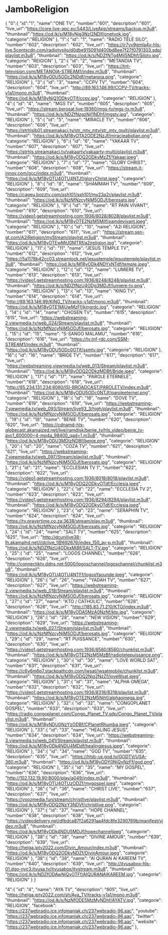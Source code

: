# JamboReligion
{
  "0":{
  "id":"1",
  "name":"ONE TV",
  "number":"601",
  "description":"601",
  "live_url":"https://core.live-apc.eu:5443/LiveApp/streams/backup.m3u8",
  "thumbnail":"https://od.lk/s/M18yNjg3NzI2NDlf/onetvok.jpg",
  "categorie":"RELIGION"
  },
  "1":{
  "id": "1",
  "name": "RADIO TÉLÉ SILO",
  "number":"602",
  "description": "602",
  "live_url": "https://jr7yv9gmla4v-hls-live.5centscdn.com/radiotvsilo/d0dbe915091d400bd8ee7f27f0791303.sdp/playlist.m3u8",
  "thumbnail": "https://od.lk/s/NDZfNTg4MjI5NDhf/Silotv.jpg",
  "categorie": "REIGION"
  },
   "2":{
  "id": "2",
  "name": "METANOIA TV",
  "number":"603",
  "description": "603",
  "live_url": "https://tnt-television.com/METANOIA-STREAM1/index.m3u8",
  "thumbnail": "https://od.lk/s/M18yODU5ODc2NDdf/metanoia.png",
  "categorie": "RELIGION"
  },
   "3":{
  "id": "3",
  "name": "CCPV TV",
  "number":"604",
  "description": "604",
  "live_url": "http://89.163.146.99/CCPV-TV/tracks-v1a1/mono.m3u8",
  "thumbnail": "https://od.lk/s/M18yNjQ1ODkyOTlf/ccpv.jpg",
  "categorie": "RELIGION"
  },
  "4":{
  "id": "4",
  "name": "MGS TV",
  "number":"605",
  "description": "605",
  "live_url": "https://stream.berosat.live:19360/mgs-tv/mgs-tv.m3u8",
  "thumbnail": "https://od.lk/s/NDZfNzgzNjI1NDhf/mgstv.jpg",
  "categorie": "RELIGION"
  },
  "5":{
  "id": "5",
  "name": "MIRACLE TV",
  "number":"606",
  "description": "606",
  "live_url": "https://strhlslb01.streamakaci.tv/str_mtv_mtv/str_mtv_multi/playlist.m3u8",
  "thumbnail": "https://od.lk/s/M18yOTA2ODE2NzJf/miracleabidjan.png",
  "categorie": "RELIGION"
  },
   "6":{
  "id": "6",
  "name": "YAKAAR TV",
  "number":"607",
  "description": "607",
  "live_url": "https://strhls.streamakaci.tv/yakaartv/yakaartv-multi/playlist.m3u8",
  "thumbnail": "https://od.lk/s/M18yODQ2ODkyMzZf/Yakaar.jpeg",
  "categorie": "RELIGION"
  },
   "7":{
  "id": "7",
  "name": "GLORY CHRIST",
  "number":"608",
  "description": "608",
  "live_url": "https://stream.it-innov.com/gcc/index.m3u8",
  "thumbnail": "https://od.lk/s/M18yOTU4OTU4NTJf/gloryChrist.jpeg",
  "categorie": "RELIGION"
  },
   "8":{
  "id": "8",
  "name": "SHAMMAH TV",
  "number":"609",
  "description": "609",
  "live_url": "https://cageu.bozztv.com/ssh101/ssh101/my23a2r/playlist.m3u8",
  "thumbnail": "https://od.lk/s/NzNfNzcyNjM5ODJf/berosats.jpg",
  "categorie": "RELIGION"
  },
   "9":{
  "id": "9",
  "name": "RT PAIN VIVANT",
  "number":"610",
  "description": "610",
  "live_url": "https://video1.getstreamhosting.com:1936/8028/8028/playlist.m3u8",
  "thumbnail": "https://od.lk/s/M18yOTE2NzM5Mjlf/paindevivant.jpeg",
  "categorie": "RELIGION"
  },
   "10":{
  "id": "10",
  "name": "A2i RELIGION",
  "number":"611",
  "description": "611",
  "live_url": "https://stream.sen-gt.com/A2iReligion/myStream/playlist.m3u8",
  "thumbnail": "https://od.lk/s/M18yOTEwMjU0MTRf/a2ireligion.jpg",
  "categorie": "RELIGION"
  },
   "11":{
  "id": "11",
  "name": "JESUS TEMPLE TV",
  "number":"612",
  "description": "612",
  "live_url": "https://5a1178b42cc03.streamlock.net/jesustemple/jesustemple/playlist.m3u8",
  "thumbnail": "https://od.lk/s/M18yODk4NDYxNTdf/temple.jpeg",
  "categorie": "RELIGION"
  },
  "12":{
  "id": "12",
  "name": "LUMIERE TV",
  "number":"613",
  "description": "613",
  "live_url": "https://video1.getstreamhosting.com:1936/8248/8248/playlist.m3u8",
  "thumbnail": "https://od.lk/s/NDZfNzU4ODg3MDJf/lumiere-tv.png",
  "categorie": "RELIGION"
  },
  "13":{
  "id": "13",
  "name": "KING TV",
  "number":"614",
  "description": "614",
  "live_url": "http://89.163.146.99/KING_TV/tracks-v1a1/mono.m3u8",
  "thumbnail": "https://od.lk/s/M18yOTE1MjUwMzFf/kingrdc.jpg",
  "categorie": "RELIGION"
  },
  "14":{
  "id": "14",
  "name": "CHOSEN TV",
  "number":"615",
  "description": "615",
  "live_url": "https://webstreaming-2.viewmedia.tv/web_024/Stream/playlist.m3u8",
  "thumbnail": "https://od.lk/s/NzNfNzcyNjM5ODJf/berosats.jpg",
  "categorie": "RELIGION"
  },
  "15":{
  "id": "15",
  "name": "S-SANGO MALAMU",
  "number":"616",
  "description": "616",
  "live_url": "https://tv.tnf-rdc.com/SSM-STREAM1/index.m3u8",
  "thumbnail": "https://od.lk/s/M18yODU5ODc0OTlf/ssmtv.jpg",
  "categorie": "RELIGION"
  },
  "16":{
  "id": "16",
  "name": "BRIDE TV",
  "number":"617",
  "description": "617",
  "live_url": "https://webstreaming.viewmedia.tv/web_013/Stream/playlist.m3u8",
  "thumbnail": "https://od.lk/s/M18yODQ2ODkzMDBf/Bride.jpeg",
  "categorie": "RELIGION"
  },
  "17":{
  "id": "17",
  "name": "PAROLE ETERNELE",
  "number":"618",
  "description": "618",
  "live_url": "http://85.234.131.234:8080/ISI-BROADCAST/PAROLETV/index.m3u8",
  "thumbnail": "https://od.lk/s/M18yODU5ODc0NTJf/paroleeternel.png",
  "categorie": "RELIGION"
  },
  "18":{
  "id": "18",
  "name": "DOVE TV",
  "number":"619",
  "description": "619",
  "live_url": "https://webstreaming-7.viewmedia.tv/web_093/Stream/live93_3/high/playlist.m3u8",
  "thumbnail": "https://od.lk/s/NzNfNzcyNjM5ODJf/berosats.jpg",
  "categorie": "RELIGION"
  },
  "19":{
  "id": "19",
  "name": "BENIE TV",
  "number":"620",
  "description": "620",
  "live_url": "https://cdnamd-hls-globecast.akamaized.net/live/ramdisk/benie_tv/hls_video/benie_tv-avc1_600000=4-mp4a_98400_qad=1.m3u8",
  "thumbnail": "https://od.lk/s/M18yODU3MDIzNDBf/benie.png",
  "categorie": "RELIGION"
  },
  "20":{
  "id": "20",
  "name": "COZA TV",
  "number":"621",
  "description": "621",
  "live_url": "https://webstreaming-7.viewmedia.tv/web_097/Stream/playlist.m3u8",
  "thumbnail": "https://od.lk/s/NzNfNzcyNjM5ODJf/berosats.jpg",
  "categorie": "RELIGION"
  },
  "21":{
  "id": "21",
  "name": "ECCLESIAN TV 1",
  "number":"622",
  "description": "622",
  "live_url": "https://video1.getstreamhosting.com:1936/8018/8018/playlist.m3u8",
  "thumbnail": "https://od.lk/s/M18yODQ2ODkyOTdf/Ecclesia.jpeg",
  "categorie": "RELIGION"
  },
  "22":{
  "id": "22",
  "name": "ECCLESIA TV 2",
  "number":"623",
  "description": "623",
  "live_url": "https://video1.getstreamhosting.com:1936/8294/8294/playlist.m3u8",
  "thumbnail": "https://od.lk/s/M18yODQ2ODkyOTdf/Ecclesia.jpeg",
  "categorie": "RELIGION"
  },
  "23":{
  "id": "23",
  "name": "SERAPHIN TV",
  "number":"624",
  "description": "624",
  "live_url": "https://tv.prayertime.co.za:3638/stream/play.m3u8",
  "thumbnail": "https://od.lk/s/NzNfNzcyNjM5ODJf/berosats.jpg",
  "categorie": "RELIGION"
  },
  "24":{
  "id": "24",
  "name": "SALT TV",
  "number":"625",
  "description": "625",
  "live_url": "http://dcunilive38-lh.akamaihd.net/i/dclive_1@692676/index_150_av-p.m3u8",
  "thumbnail": "https://od.lk/s/NDZfNzU4ODkxMjBf/SALT-TV.jpg",
  "categorie": "RELIGION"
  },
  "25":{
  "id": "25",
  "name": "LOGOS CHANNEL",
  "number":"626",
  "description": "626",
  "live_url": "http://connectiktv.ddns.net:5000/logoschannel/logoschannel/chunklist.m3u8",
  "thumbnail": "https://od.lk/s/M18yOTU4OTU4NTFf/logosYaounde.jpeg",
  "categorie": "RELIGION"
  },
   "26":{
  "id": "26",
  "name": "YADAH TV",
  "number":"627",
  "description": "627",
  "live_url": "https://webstreaming-2.viewmedia.tv/web_018/Stream/playlist.m3u8",
  "thumbnail": "https://od.lk/s/NzNfNzcyNjM5ODJf/berosats.jpg",
  "categorie": "RELIGION"
  },
   "27":{
  "id": "27",
  "name": "KTO / CATHOLIC",
  "number":"628",
  "description": "628",
  "live_url": "http://185.83.71.210/KTO/index.m3u8",
  "thumbnail": "https://od.lk/s/M18yODA5MzA0NzNf/kto.jpg",
  "categorie": "RELIGION"
  },
   "28":{
  "id": "28",
  "name": "NEW VISION",
  "number":"629",
  "description": "629",
  "live_url": "https://webstreaming-2.viewmedia.tv/web_027/Stream/playlist.m3u8",
  "thumbnail": "https://od.lk/s/NzNfNzcyNjM5ODJf/berosats.jpg",
  "categorie": "RELIGION"
  },
   "29":{
  "id": "29",
  "name": "RT PUISSANCE",
  "number":"630",
  "description": "630",
  "live_url": "https://video1.getstreamhosting.com:1936/8560/8560/chunklist.m3u8",
  "thumbnail": "https://od.lk/s/M18yOTE2NzM5MzBf/radiotelepuissance.png",
  "categorie": "RELIGION"
  },
   "30":{
  "id": "30",
  "name": "LOVE WORLD SAT",
  "number":"631",
  "description": "631",
  "live_url": "https://c6v6m6p7.stackpathcdn.com/lwsat/lwsatmobile/chunklist.m3u8",
  "thumbnail": "https://od.lk/s/M18yODQ2Njg2NzZf/loveWsat.jpeg",
  "categorie": "RELIGION"
  },
   "31":{
  "id": "31",
  "name": "ALPHA OMEGA",
  "number":"632",
  "description": "632",
  "live_url": "https://video1.getstreamhosting.com:1936/8318/8318/playlist.m3u8",
  "thumbnail": "https://od.lk/s/M18yOTE2NzM5Njhf/alphaomega.jpg",
  "categorie": "RELIGION"
  },
   "32":{
  "id": "32",
  "name": "CONGOPLANET GOSPEL",
  "number":"633",
  "description": "633",
  "live_url": "https://radio.congoplanet.com/Congo_Planet_TV.sdp/Congo_Planet_TV/playlist.m3u8",
  "thumbnail": "https://od.lk/s/M18yNDU0NzYzODBf/CPlanetRhumba.jpeg",
  "categorie": "RELIGION"
  },
   "33":{
  "id": "33",
  "name": "HEALING JESUS",
  "number":"634",
  "description": "634",
  "live_url": "https://webstreaming-3.viewmedia.tv/web_041/Stream/playlist.m3u8",
  "thumbnail": "https://od.lk/s/M18yODk4NDU4MDdf/healingjesus.jpeg",
  "categorie": "RELIGION"
  },
   "34":{
  "id": "34",
  "name": "GOD TV",
  "number":"635",
  "description": "635",
  "live_url": "https://hlsb-us.god.tv/GODTV/USA-360.m3u8",
  "thumbnail": "https://od.lk/s/M18yODY0NjQyNzFf/god.png",
  "categorie": "RELIGION"
  },
   "35":{
  "id": "35",
  "name": "MY GOSPEL",
  "number":"636",
  "description": "636",
  "live_url": "http://102.132.19.90:8000/play/a049/index.m3u8",
  "thumbnail": "https://od.lk/s/M18yOTU4OTUzODZf/mygospel.jpeg",
  "categorie": "RELIGION"
  },
   "36":{
  "id": "36",
  "name": "CHRIST LIVE",
  "number":"637",
  "description": "637",
  "live_url": "https://voozmedia.fun/stream/christlive/playlist.m3u8",
  "thumbnail": "https://od.lk/s/M18yODQ2NzY3NDVf/christlive.png",
  "categorie": "RELIGION"
  },
   "37":{
  "id": "37",
  "name": "HOPE CHANNEL",
 "number":"638", 
  "description": "638",
  "live_url": "https://videodelivery.net/dfbdca87f2a6291aa4fdc8fe3290769b/manifest/video.m3u8",
  "thumbnail": "https://od.lk/s/M18yODk4NDU5MDJf/hopechanneljpeg",
  "categorie": "RELIGION"
  },
  "38":{
  "id": "38",
  "name": "DIVINE AMOUR",
  "number":"639",
  "description": "639",
  "live_url": "https://helga.iptv2022.com/Divin_Amour/index.m3u8",
  "thumbnail": "https://od.lk/s/M18yODQ2ODkyNDZf/DivinAmour.jpeg",
  "categorie": "RELIGION"
  },
  "38":{
  "id": "38",
  "name": "Al QURAN Al KAREEM TV",
  "number":"640",
  "description": "639",
  "live_url": "http://itvusabox-hls-01.dgo-nyc3.itvusa.tv/itvusabox/itvstream.m3u8",
  "thumbnail": "https://od.lk/s/NDZfODAwNjQyOTFf/AlQURANAlKAREEM.jpg",
  "categorie": "RELIGION"
  }
}





 "4":{
  "id": "4",
  "name": "AYA TV",
  "description": "605",
  "live_url": "https://helga.iptv2022.com/sh/Aya_TV/tracks-v1a1/mono.m3u8",
  "thumbnail": "https://od.lk/s/NzNfODE5MzMyNDhf/AYATV.jpg",
  "categorie": "RELIGION",
  "facebook": "https://237webradio.ice.infomaniak.ch/237webradio-96.aac",
  "youtube": "https://237webradio.ice.infomaniak.ch/237webradio-96.aac",
  "twitter": "https://237webradio.ice.infomaniak.ch/237webradio-96.aac",
  "website": "https://237webradio.ice.infomaniak.ch/237webradio-96.aac"
  },

